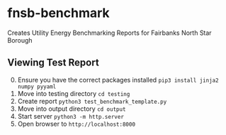 # fnsb-benchmark
Creates Utility Energy Benchmarking Reports for Fairbanks North Star Borough

## Viewing Test Report
0. Ensure you have the correct packages installed `pip3 install jinja2 numpy pyyaml`
1. Move into testing directory `cd testing`
2. Create report `python3 test_benchmark_template.py`
3. Move into output directory `cd output`
4. Start server `python3 -m http.server`
5. Open browser to `http://localhost:8000`
